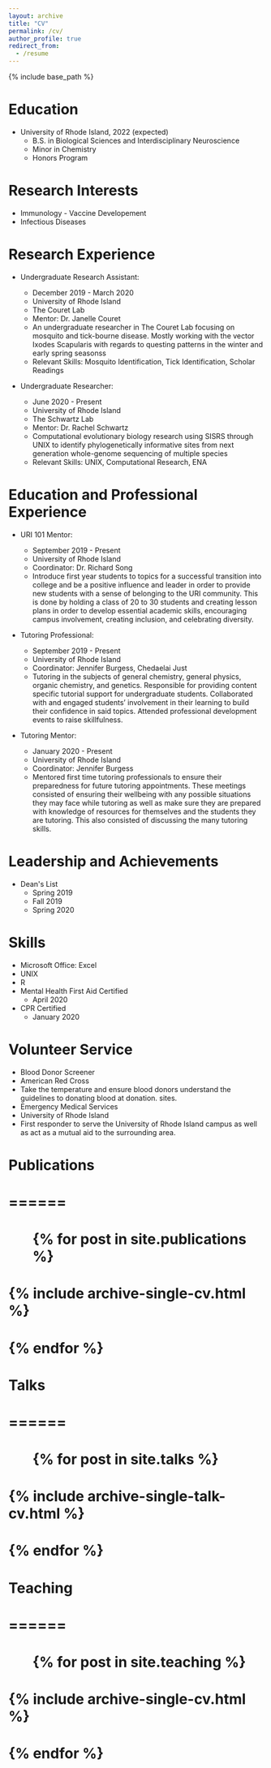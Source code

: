 ```yaml
---
layout: archive
title: "CV"
permalink: /cv/
author_profile: true
redirect_from:
  - /resume
---
```


{% include base_path %}

Education
======
* University of Rhode Island, 2022 (expected)
  * B.S. in Biological Sciences and Interdisciplinary Neuroscience
  * Minor in Chemistry
  * Honors Program

Research Interests
======
* Immunology - Vaccine Developement
* Infectious Diseases

Research Experience
======
* Undergraduate Research Assistant: 
  * December 2019 - March 2020
  * University of Rhode Island
  * The Couret Lab
  * Mentor: Dr. Janelle Couret
  * An undergraduate researcher in The Couret Lab focusing on mosquito and tick-bourne disease. Mostly working with the vector Ixodes Scapularis with regards to questing patterns in the winter and early spring seasonss
  * Relevant Skills: Mosquito Identification, Tick Identification, Scholar Readings
  
* Undergraduate Researcher: 
  * June 2020 - Present
  * University of Rhode Island
  * The Schwartz Lab
  * Mentor: Dr. Rachel Schwartz
  * Computational evolutionary biology research using SISRS through UNIX to identify phylogenetically informative sites from next generation whole-genome sequencing of multiple species
  * Relevant Skills: UNIX, Computational Research, ENA
  
Education and Professional Experience
======
* URI 101 Mentor: 
  * September 2019 - Present
  * University of Rhode Island
  * Coordinator: Dr. Richard Song
  * Introduce first year students to topics for a successful transition into college and be a positive influence and leader in order to provide new students with a sense of belonging to the URI community. This is done by holding a class of 20 to 30 students and creating lesson plans in order to develop essential academic skills, encouraging campus involvement, creating inclusion, and celebrating diversity.
  
* Tutoring Professional: 
  * September 2019 - Present
  * University of Rhode Island
  * Coordinator: Jennifer Burgess, Chedaelai Just
  * Tutoring in the subjects of general chemistry, general physics, organic chemistry, and genetics. Responsible for providing content specific tutorial support for undergraduate students. Collaborated with and engaged students’ involvement in their learning to build their confidence in said topics. Attended professional development events to raise skillfulness.
  
* Tutoring Mentor: 
  * January 2020 - Present
  * University of Rhode Island
  * Coordinator: Jennifer Burgess
  * Mentored first time tutoring professionals to ensure their preparedness for future tutoring appointments. These meetings consisted of ensuring their wellbeing with any possible situations they may face while tutoring as well as make sure they are prepared with knowledge of resources for themselves and the students they are tutoring. This also consisted of discussing the many tutoring skills.  
  
Leadership and Achievements
======  
* Dean's List
  * Spring 2019
  * Fall 2019
  * Spring 2020
  
Skills
======
* Microsoft Office: Excel
* UNIX
* R
* Mental Health First Aid Certified
  * April 2020
* CPR Certified
  * January 2020
  
Volunteer Service
=====
* Blood Donor Screener
 * American Red Cross
  * Take the temperature and ensure blood donors understand the guidelines to donating blood at donation. sites.
* Emergency Medical Services
 * University of Rhode Island
  * First responder to serve the University of Rhode Island campus as well as act as a mutual aid to the surrounding area.

# Publications
# ======
#  <ul>{% for post in site.publications %}
#    {% include archive-single-cv.html %}
#  {% endfor %}</ul>
  
# Talks
# ======
#  <ul>{% for post in site.talks %}
#    {% include archive-single-talk-cv.html %}
#  {% endfor %}</ul>
  
# Teaching
# ======
#  <ul>{% for post in site.teaching %}
#    {% include archive-single-cv.html %}
#  {% endfor %}</ul>
  

